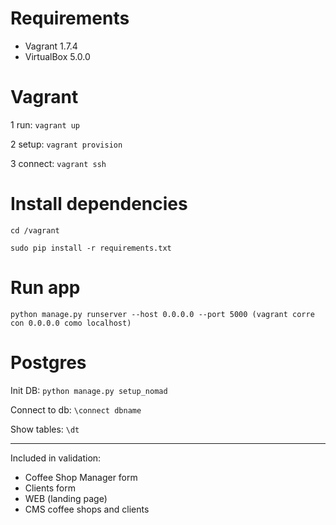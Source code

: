 # Requirements
+ Vagrant 1.7.4
+ VirtualBox 5.0.0

# Vagrant
1 run: `vagrant up`

2 setup: `vagrant provision`

3 connect: `vagrant ssh`

# Install dependencies
`cd /vagrant`

`sudo pip install -r requirements.txt`

# Run app
`python manage.py runserver --host 0.0.0.0 --port 5000 (vagrant corre con 0.0.0.0 como localhost)`

# Postgres
Init DB: `python manage.py setup_nomad`

Connect to db: `\connect dbname`

Show tables: `\dt`



-------

Included in validation:
- Coffee Shop Manager form
- Clients form
- WEB (landing page)
- CMS coffee shops and clients
